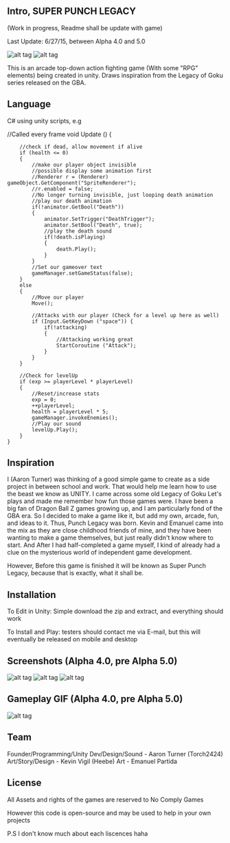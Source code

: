 ## Intro, SUPER PUNCH LEGACY

(Work in progress, Readme shall be update with game)

Last Update: 6/27/15, between Alpha 4.0 and 5.0

![alt tag](http://i.imgur.com/4nPtt1D.png)
![alt tag](http://i.imgur.com/jsC4yL8.png)

This is an arcade top-down action fighting game (With some "RPG" elements) being created in unity.
Draws inspiration from the Legacy of Goku series released on the GBA.

## Language

C# using unity scripts, e.g

//Called every frame
	void Update ()
	{

		//check if dead, allow movement if alive
		if (health <= 0)
		{
			//make our player object invisible
			//possible display some animation first
			//Renderer r = (Renderer) gameObject.GetComponent("SpriteRenderer");
			//r.enabled = false;
			//No longer turning invisible, just looping death animation
			//play our death animation
			if(!animator.GetBool("Death"))
			{
				animator.SetTrigger("DeathTrigger");
				animator.SetBool("Death", true);
				//play the death sound
				if(!death.isPlaying)
				{
					death.Play();
				}
			}
			//Set our gameover text
			gameManager.setGameStatus(false);
		}
		else
		{
			//Move our player
			Move();

			//Attacks with our player (Check for a level up here as well)
			if (Input.GetKeyDown ("space")) {
				if(!attacking)
				{
					//Attacking working great
					StartCoroutine ("Attack");
				}
			}
		}

		//Check for levelUp
		if (exp >= playerLevel * playerLevel)
		{
			//Reset/increase stats
			exp = 0;
			++playerLevel;
			health = playerLevel * 5;
			gameManager.invokeEnemies();
			//Play our sound
			levelUp.Play();
		}
	}

## Inspiration

I (Aaron Turner) was thinking of a good simple game to create as a side project in between school and work.
That would help me learn how to use the beast we know as UNITY. I came across some old
Legacy of Goku Let's plays and made me remember how fun those games were. I have been a big fan of Dragon Ball Z games growing up,
and I am particularly fond of the GBA era. So I decided to make a game like it, but add my own, arcade, fun, and ideas to it. Thus,
Punch Legacy was born. Kevin and Emanuel came into the mix as they are close childhood friends of mine, and they have been wanting to
make a game themselves, but just really didn't know where to start. And After I had half-completed a game myself, I kind of
already had a clue on the mysterious world of independent game development.

However, Before this game is finished it will be known as Super Punch Legacy, because that is exactly,
what it shall be.

## Installation

To Edit in Unity: Simple download the zip and extract, and everything should work

To Install and Play: testers should contact me via E-mail, but this will eventually be released on mobile and desktop

## Screenshots (Alpha 4.0, pre Alpha 5.0)

![alt tag](http://i.imgur.com/abN5mJ0.png)
![alt tag](http://i.imgur.com/Nw2DxpA.png)
![alt tag](http://i.imgur.com/TXYEokf.png)

## Gameplay GIF (Alpha 4.0, pre Alpha 5.0)

![alt tag](http://i.imgur.com/3ZK0L66.gif)

## Team

Founder/Programming/Unity Dev/Design/Sound - Aaron Turner (Torch2424)
Art/Story/Design - Kevin Vigil (Heebe)
Art - Emanuel Partida

## License

All Assets and rights of the games are reserved to No Comply Games

However this code is open-source and may be used to help in your own projects

P.S I don't know much about each liscences haha
